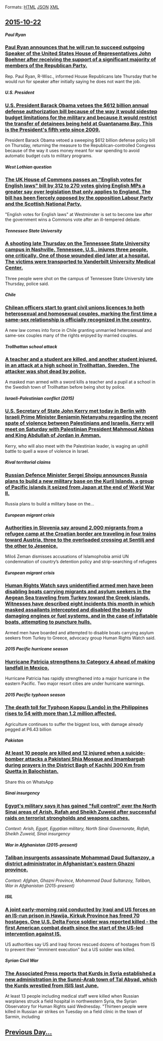 
Formats: [HTML](2015/10/22/index.html)  [JSON](2015/10/22/index.json)  [XML](2015/10/22/index.xml)  

## [2015-10-22](/news/2015/10/22/index.md)

##### Paul Ryan
### [Paul Ryan announces that he will run to succeed outgoing Speaker of the United States House of Representatives John Boehner after receiving the support of a significant majority of members of the Republican Party. ](/news/2015/10/22/paul-ryan-announces-that-he-will-run-to-succeed-outgoing-speaker-of-the-united-states-house-of-representatives-john-boehner-after-receiving.md)
Rep. Paul Ryan, R-Wisc., informed House Republicans late Thursday that he would run for speaker after initially saying he does not want the job.

##### U.S. President
### [U.S. President Barack Obama vetoes the $612 billion annual defense authorization bill because of the way it would sidestep budget limitations for the military and because it would restrict the transfer of detainees being held at Guantanamo Bay. This is the President's fifth veto since 2009. ](/news/2015/10/22/u-s-president-barack-obama-vetoes-the-612-billion-annual-defense-authorization-bill-because-of-the-way-it-would-sidestep-budget-limitation.md)
President Barack Obama vetoed a sweeping $612 billion defense policy bill on Thursday, returning the measure to the Republican-controlled Congress because of the way it uses money meant for war spending to avoid automatic budget cuts to military programs.

##### West Lothian question
### [The UK House of Commons passes an "English votes for English laws" bill by 312 to 270 votes giving English MPs a greater say over legislation that only applies to England. The bill has been fiercely opposed by the opposition Labour Party and the Scottish National Party. ](/news/2015/10/22/the-uk-house-of-commons-passes-an-english-votes-for-english-laws-bill-by-312-to-270-votes-giving-english-mps-a-greater-say-over-legislatio.md)
&quot;English votes for English laws&quot; at Westminster is set to become law after the government wins a Commons vote after an ill-tempered debate.

##### Tennessee State University
### [A shooting late Thursday on the Tennessee State University campus in Nashville, Tennessee, U.S., injures three people, one critically. One of those wounded died later at a hospital. The victims were transported to Vanderbilt University Medical Center. ](/news/2015/10/22/a-shooting-late-thursday-on-the-tennessee-state-university-campus-in-nashville-tennessee-u-s-injures-three-people-one-critically-one-o.md)
Three people were shot on the campus of Tennessee State University late Thursday, police said.

##### Chile
### [ Chilean officers start to grant civil unions licences to both heterosexual and homosexual couples, marking the first time a same-sex relationship is officially recognized in the country. ](/news/2015/10/22/chilean-officers-start-to-grant-civil-unions-licences-to-both-heterosexual-and-homosexual-couples-marking-the-first-time-a-same-sex-relati.md)
A new law comes into force in Chile granting unmarried heterosexual and same-sex couples many of the rights enjoyed by married couples.

##### Trollhattan school attack
### [A teacher and a student are killed, and another student injured, in an attack at a high school in Trollhattan, Sweden. The attacker was shot dead by police. ](/news/2015/10/22/a-teacher-and-a-student-are-killed-and-another-student-injured-in-an-attack-at-a-high-school-in-trollha-ttan-sweden-the-attacker-was-sho.md)
A masked man armed with a sword kills a teacher and a pupil at a school in the Swedish town of Trollhattan before being shot by police.

##### Israeli-Palestinian conflict (2015)
### [U.S. Secretary of State John Kerry met today in Berlin with Israeli Prime Minister Benjamin Netanyahu regarding the recent spate of violence between Palestinians and Israelis. Kerry will meet on Saturday with Palestinian President Mahmoud Abbas and King Abdullah of Jordan in Amman. ](/news/2015/10/22/u-s-secretary-of-state-john-kerry-met-today-in-berlin-with-israeli-prime-minister-benjamin-netanyahu-regarding-the-recent-spate-of-violence.md)
Kerry, who will also meet with the Palestinian leader, is waging an uphill battle to quell a wave of violence in Israel.

##### Rival territorial claims
### [Russian Defence Minister Sergei Shoigu announces Russia plans to build a new military base on the Kuril Islands, a group of Pacific islands it seized from Japan at the end of World War II. ](/news/2015/10/22/russian-defence-minister-sergei-shoigu-announces-russia-plans-to-build-a-new-military-base-on-the-kuril-islands-a-group-of-pacific-islands.md)
Russia plans to build a military base on the...

##### European migrant crisis
### [Authorities in Slovenia say around 2,000 migrants from a refugee camp at the Croatian border are traveling in four trains toward Austria, three to the overloaded crossing at Sentilj and the other to Jesenice. ](/news/2015/10/22/authorities-in-slovenia-say-around-2-000-migrants-from-a-refugee-camp-at-the-croatian-border-are-traveling-in-four-trains-toward-austria-th.md)
Miloš Zeman dismisses accusations of Islamophobia amid UN condemnation of country’s detention policy and strip-searching of refugees

##### European migrant crisis
### [Human Rights Watch says unidentified armed men have been disabling boats carrying migrants and asylum seekers in the Aegean Sea traveling from Turkey toward the Greek islands. Witnesses have described eight incidents this month in which masked assailants intercepted and disabled the boats by damaging engines or fuel systems, and in the case of inflatable boats, attempting to puncture hulls. ](/news/2015/10/22/human-rights-watch-says-unidentified-armed-men-have-been-disabling-boats-carrying-migrants-and-asylum-seekers-in-the-aegean-sea-traveling-fr.md)
Armed men have boarded and attempted to disable boats carrying asylum seekers from Turkey to Greece, advocacy group Human Rights Watch said.

##### 2015 Pacific hurricane season
### [Hurricane Patricia strengthens to Category 4 ahead of making landfall in Mexico. ](/news/2015/10/22/hurricane-patricia-strengthens-to-category-4-ahead-of-making-landfall-in-mexico.md)
Hurricane Patricia has rapidly strengthened into a major hurricane in the eastern Pacific. Two major resort cities are under hurricane warnings.

##### 2015 Pacific typhoon season
### [The death toll for Typhoon Koppu (Lando) in the Philippines rises to 54 with more than 1.2 million affected. ](/news/2015/10/22/the-death-toll-for-typhoon-koppu-lando-in-the-philippines-rises-to-54-with-more-than-1-2-million-affected.md)
Agriculture continues to suffer the biggest loss, with damage already pegged at P6.43 billion

##### Pakistan
### [At least 10 people are killed and 12 injured when a suicide-bomber attacks a Pakistani Shia Mosque and Imambargah during prayers in the District Bagh of Kachhi 300 Km from Quetta in Balochistan. ](/news/2015/10/22/at-least-10-people-are-killed-and-12-injured-when-a-suicide-bomber-attacks-a-pakistani-shia-mosque-and-imambargah-during-prayers-in-the-dist.md)
Share this on WhatsApp

##### Sinai insurgency
### [Egypt's military says it has gained "full control" over the North Sinai areas of Arish, Rafah and Sheikh Zuweid after successful raids on terrorist strongholds and weapons caches. ](/news/2015/10/22/egypt-s-military-says-it-has-gained-full-control-over-the-north-sinai-areas-of-arish-rafah-and-sheikh-zuweid-after-successful-raids-on-te.md)
_Context: Arish, Egypt, Egyptian military, North Sinai Governorate, Rafah, Sheikh Zuweid, Sinai insurgency_

##### War in Afghanistan (2015-present)
### [Taliban insurgents assassinate Mohammad Daud Sultanzoy, a district administrator in Afghanistan's eastern Ghazni province. ](/news/2015/10/22/taliban-insurgents-assassinate-mohammad-daud-sultanzoy-a-district-administrator-in-afghanistan-s-eastern-ghazni-province.md)
_Context: Afghan, Ghazni Province, Mohammad Daud Sultanzoy, Taliban, War in Afghanistan (2015-present)_

##### ISIL
### [A joint early-morning raid conducted by Iraqi and US forces on an IS-run prison in Hawija, Kirkuk Province has freed 70 hostages. One U.S. Delta Force soldier was reported killed - the first American combat death since the start of the US-led intervention against IS. ](/news/2015/10/22/a-joint-early-morning-raid-conducted-by-iraqi-and-us-forces-on-an-is-run-prison-in-hawija-kirkuk-province-has-freed-70-hostages-one-u-s-d.md)
US authorities say US and Iraqi forces rescued dozens of hostages from IS to prevent their &quot;imminent execution&quot; but a US soldier was killed.

##### Syrian Civil War
### [The Associated Press reports that Kurds in Syria established a new administration in the Sunni-Arab town of Tal Abyad, which the Kurds wrestled from ISIS last June. ](/news/2015/10/22/the-associated-press-reports-that-kurds-in-syria-established-a-new-administration-in-the-sunni-arab-town-of-tal-abyad-which-the-kurds-wrest.md)
At least 13 people including medical staff were killed when Russian warplanes struck a field hospital in northwestern Syria, the Syrian Observatory for Human Rights said Wednesday. &quot;Thirteen people were killed in Russian air strikes on Tuesday on a field clinic in the town of Sarmin, including

## [Previous Day...](/news/2015/10/21/index.md)

